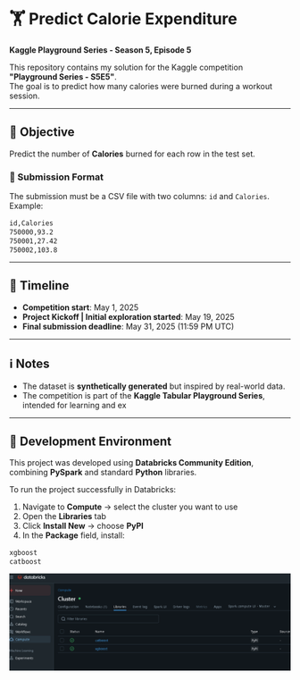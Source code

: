# 🏋️ Predict Calorie Expenditure  
**Kaggle Playground Series - Season 5, Episode 5**

This repository contains my solution for the Kaggle competition **"Playground Series - S5E5"**.  
The goal is to predict how many calories were burned during a workout session.

---

## 📝 Objective

Predict the number of **Calories** burned for each row in the test set.

### 🔢 Submission Format

The submission must be a CSV file with two columns: `id` and `Calories`. Example:

```
id,Calories
750000,93.2
750001,27.42
750002,103.8
```
---

## 📅 Timeline

- **Competition start**: May 1, 2025
- **Project Kickoff  | Initial exploration started**: May 19, 2025
- **Final submission deadline**: May 31, 2025 (11:59 PM UTC)

---

## ℹ️ Notes

- The dataset is **synthetically generated** but inspired by real-world data.  
- The competition is part of the **Kaggle Tabular Playground Series**, intended for learning and ex

---

## 🧰 Development Environment

This project was developed using **Databricks Community Edition**, combining **PySpark** and standard **Python** libraries.

To run the project successfully in Databricks:

1. Navigate to **Compute** → select the cluster you want to use  
2. Open the **Libraries** tab  
3. Click **Install New** → choose **PyPI**  
4. In the **Package** field, install:

```
xgboost
catboost
```

![As shown in the image](images/img1.png)
